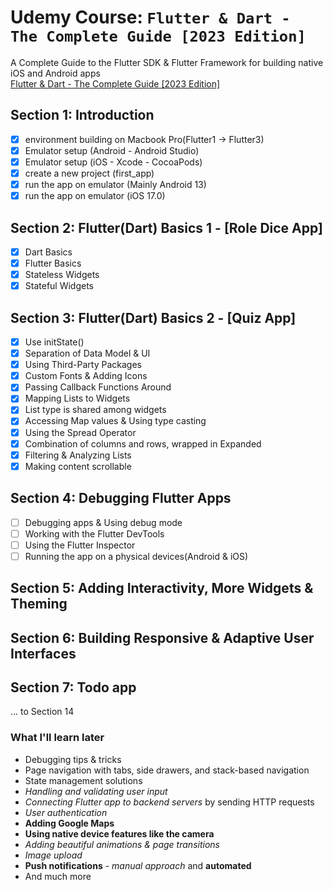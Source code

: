# Udemy Course: `Flutter & Dart - The Complete Guide [2023 Edition]`
A Complete Guide to the Flutter SDK & Flutter Framework for building native iOS and Android apps  
[Flutter & Dart - The Complete Guide [2023 Edition]](https://www.udemy.com/course/learn-flutter-dart-to-build-ios-android-apps/)

## Section 1: Introduction
- [x] environment building on Macbook Pro(Flutter1 -> Flutter3)
- [x] Emulator setup (Android - Android Studio)
- [x] Emulator setup (iOS - Xcode - CocoaPods)
- [x] create a new project (first_app)
- [x] run the app on emulator (Mainly Android 13)
- [x] run the app on emulator (iOS 17.0)

## Section 2: Flutter(Dart) Basics 1 - [Role Dice App]
- [x] Dart Basics
- [x] Flutter Basics
- [x] Stateless Widgets
- [x] Stateful Widgets

## Section 3: Flutter(Dart) Basics 2 - [Quiz App]
- [x] Use initState()
- [x] Separation of Data Model & UI
- [x] Using Third-Party Packages
- [x] Custom Fonts & Adding Icons
- [x] Passing Callback Functions Around
- [x] Mapping Lists to Widgets
- [x] List<Map> type is shared among widgets
- [x] Accessing Map values & Using type casting
- [x] Using the Spread Operator
- [x] Combination of columns and rows, wrapped in Expanded
- [x] Filtering & Analyzing Lists
- [x] Making content scrollable

## Section 4: Debugging Flutter Apps
- [ ] Debugging apps & Using debug mode
- [ ] Working with the Flutter DevTools
- [ ] Using the Flutter Inspector
- [ ] Running the app on a physical devices(Android & iOS)

## Section 5: Adding Interactivity, More Widgets & Theming

## Section 6: Building Responsive & Adaptive User Interfaces

## Section 7: Todo app

... to Section 14

### What I'll learn later

- Debugging tips & tricks
- Page navigation with tabs, side drawers, and stack-based navigation
- State management solutions
- _Handling and validating user input_
- _Connecting Flutter app to backend servers_ by sending HTTP requests
- _User authentication_
- **Adding Google Maps**
- **Using native device features like the camera**
- _Adding beautiful animations & page transitions_
- _Image upload_
- **Push notifications** - _manual approach_ and **automated**
- And much more
